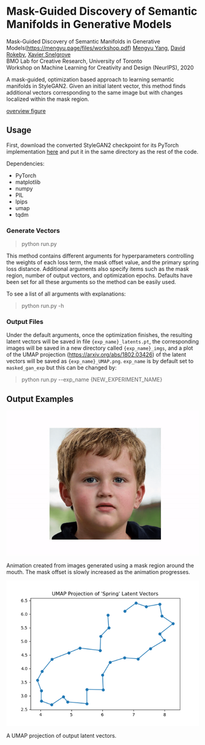 # Mask-Guided Discovery of Semantic Manifolds in Generative Models

Mask-Guided Discovery of Semantic Manifolds in Generative Models(https://mengyu.page/files/workshop.pdf)
  [Mengyu Yang](https://mengyu.page/),
  [David Rokeby](https://www.cdtps.utoronto.ca/people/directories/all-faculty/david-rokeby),
  [Xavier Snelgrove](https://wxs.ca/)<br>
  BMO Lab for Creative Research, University of Toronto  
Workshop on Machine Learning for Creativity and Design (NeurIPS), 2020 

A mask-guided, optimization based approach to learning semantic manifolds in StyleGAN2. Given an initial latent vector, this method finds additional vectors corresponding to the same image but with changes localized within the mask region. 

[overview figure](figures/overview.png)

## Usage 

First, download the converted StyleGAN2 checkpoint for its PyTorch implementation [here](https://drive.google.com/file/d/1v0iLBeuaegDZb3BIBb1CSmfsNSRiNWqI/view?usp=sharing) and put it in the same directory as the rest of the code. 

Dependencies: 

* PyTorch 
* matplotlib
* numpy
* PIL
* lpips 
* umap 
* tqdm 

### Generate Vectors 

> python run.py 

This method contains different arguments for hyperparameters controlling the weights of each loss term, the mask offset value, and the primary spring loss distance. Additional arguments also specify items such as the mask region, number of output vectors, and optimization epochs. Defaults have been set for all these arguments so the method can be easily used. 

To see a list of all arguments with explanations: 

> python run.py -h 

### Output Files 

Under the default arguments, once the optimization finishes, the resulting latent vectors will be saved in file `{exp_name}_latents.pt`, the corresponding images will be saved in a new directory called `{exp_name}_imgs`, and a plot of the UMAP projection (https://arxiv.org/abs/1802.03426) of the latent vectors will be saved as `{exp_name}_UMAP.png`. `exp_name` is by default set to `masked_gan_exp` but this can be changed by:

> python run.py --exp_name {NEW_EXPERIMENT_NAME}

## Output Examples 

![Boy mouth animation](figures/boy_mouth.gif)

Animation created from images generated using a mask region around the mouth. The mask offset is slowly increased as the animation progresses. 

![UMAP sample](figures/UMAP.png)

A UMAP projection of output latent vectors. 

